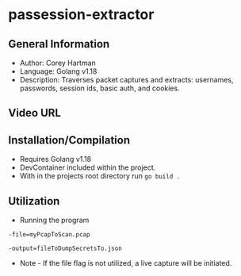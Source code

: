 # passession-extractor

## General Information
- Author: Corey Hartman
- Language: Golang v1.18
- Description: Traverses packet captures and extracts: usernames, passwords, session ids, basic auth, and cookies.

## Video URL

## Installation/Compilation
- Requires Golang v1.18
- DevContainer included within the project.
- With in the projects root directory run ```go build .```

## Utilization
- Running the program

```-file=myPcapToScan.pcap``` 

```-output=fileToDumpSecretsTo.json```

- Note - If the file flag is not utilized, a live capture will be initiated.

